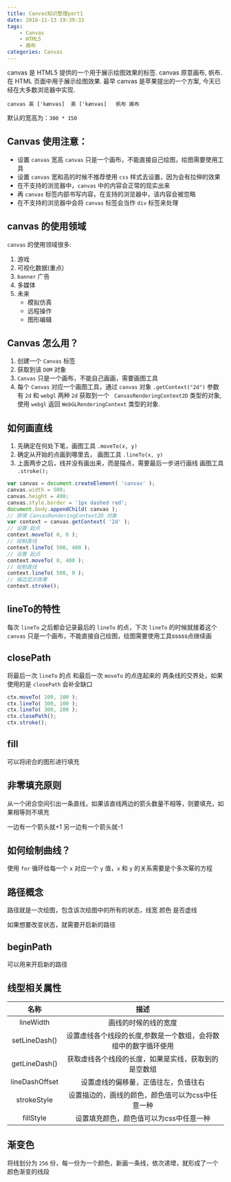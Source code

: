 ```yaml
---
title: Canvas知识整理part1
date: 2016-11-13 19:39:33
tags:
	- Canvas
	- HTML5
	- 画布
categories: Canvas
---
```


canvas 是 HTML5 提供的一个用于展示绘图效果的标签. canvas 原意画布, 帆布. 在 HTML 页面中用于展示绘图效果. 最早 canvas 是苹果提出的一个方案, 今天已经在大多数浏览器中实现.

<!-- more -->

    canvas 英 ['kænvəs]  美 ['kænvəs]   帆布 画布

默认的宽高为：`300 * 150`

## Canvas 使用注意：

* 设置 `canvas` 宽高 `canvas` 只是一个画布，不能直接自己绘图，绘图需要使用工具
* 设置 `canvas` 宽和高的时候不推荐使用 `css` 样式去设置，因为会有拉伸的效果
* 在不支持的浏览器中，`canvas` 中的内容会正常的现实出来
* 再 `canvas` 标签内部书写内容，在支持的浏览器中，该内容会被忽略
* 在不支持的浏览器中会将 `canvas` 标签会当作 `div` 标签来处理

## canvas 的使用领域

`canvas` 的使用领域很多:

1. 游戏
2. 可视化数据(重点)
3. `banner` 广告
4. 多媒体
5. 未来
    * 模拟仿真
    * 远程操作
    * 图形编辑

## Canvas 怎么用？

1. 创建一个 `Canvas` 标签
2. 获取到该 `DOM` 对象
3.  `Canvas` 只是一个画布，不能自己画画，需要画图工具
4. 每个 `Canvas` 对应一个画图工具，通过 `canvas` 对象 `.getContext("2d")` 参数有 `2d` 和 `webgl` 两种 `2d` 获取到一个 ` CanvasRenderingContext2D` 类型的对象,使用 `webgl` 返回 `WebGLRenderingContext` 类型的对象.

## 如何画直线

1. 先确定在何处下笔，画图工具 `.moveTo(x, y)`
2. 确定从开始的点画到哪里去，  画图工具 `.lineTo(x, y)`
3. 上面两步之后，线并没有画出来，而是描点，需要最后一步进行画线  画图工具 `.stroke();`

```js
var canvas = document.createElement( 'canvas' );
canvas.width = 500;
canvas.height = 400;
canvas.style.border = '1px dashed red';
document.body.appendChild( canvas );
// 获得 CanvasRenderingContext2D 对象
var context = canvas.getContext( '2d' );
// 设置 起点
context.moveTo( 0, 0 );
// 绘制直线
context.lineTo( 500, 400 );
// 设置 起点
context.moveTo( 0, 400 );
// 绘制直线
context.lineTo( 500, 0 );
// 描边显示效果
context.stroke();
```

## lineTo的特性

每次 `lineTo` 之后都会记录最后的 `lineTo` 的点，下次 `lineTo` 的时候就接着这个 `canvas` 只是一个画布，不能直接自己绘图，绘图需要使用工具sssss点继续画


## closePath

将最后一次 `lineTo` 的点 和最后一次 `moveTo` 的点连起来的
两条线的交界处，如果使用的是 `closePath` 会补全缺口

```js
ctx.moveTo( 100, 100 );
ctx.lineTo( 300, 100 );
ctx.lineTo( 300, 200 );
ctx.closePath();
ctx.stroke();
```

## fill

可以将闭合的图形进行填充

## 非零填充原则

从一个闭合空间引出一条直线，如果该直线两边的箭头数量不相等，则要填充，如果相等则不填充

一边有一个箭头就+1
另一边有一个箭头就-1

## 如何绘制曲线？

使用 `for` 循环给每一个 `x` 对应一个 `y` 值，`x` 和 `y` 的关系需要是个多次幂的方程

## 路径概念

路径就是一次绘图，包含该次绘图中的所有的状态，线宽  颜色  是否虚线

如果想要改变状态，就需要开启新的路径

## beginPath

可以用来开启新的路径

## 线型相关属性

|名称|描述|
|:--:|:--:|
|lineWidth|画线的时候的线的宽度|
|setLineDash()|设置虚线各个线段的长度,参数是一个数组，会将数组中的数字循环使用|
|getLineDash()|获取虚线各个线段的长度，如果是实线，获取到的是空数组|
|lineDashOffset|设置虚线的偏移量，正值往左，负值往右|
|strokeStyle|设置描边的，画线的颜色，颜色值可以为css中任意一种|
|fillStyle|设置填充颜色，颜色值可以为css中任意一种|

## 渐变色

将线划分为 `256` 份，每一份为一个颜色，新画一条线，依次递增，就形成了一个颜色渐变的线段
